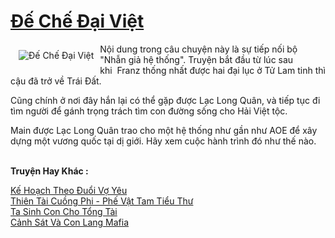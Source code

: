 <a href="https://utruyen.com/de-che-dai-viet/17547/" title="Đế Chế Đại Việt"><h1>Đế Chế Đại Việt</h1></a><div style="display:table"><img align="right" style="float: left; padding: 10px;" src="https://utruyen.com/images/story/200x260/de-che-dai-viet.jpg" alt="Đế Chế Đại Việt">Nội dung trong câu chuyện này là sự tiếp nối bộ "Nhẫn giả hệ thống". Truyện bắt đầu từ lúc sau khi  Franz thống nhất được hai đại lục ở Tử Lam tinh thì cậu đã trở về Trái Đất.<p></p>Cũng chính ở nơi đây hắn lại có thể gặp được Lạc Long Quân, và tiếp tục đi tìm người để gánh trọng trách tìm con đường sống cho Hải Việt tộc. <p></p>Main được Lạc Long Quân trao cho một hệ thống như gần như AOE để xây dựng một vương quốc tại dị giới. Hãy xem cuộc hành trình đó như thế nào.</div><p><br><b>Truyện Hay Khác :</b></p><a href="https://utruyen.com/ke-hoach-theo-duoi-vo-yeu/16848/" alt="Kế Hoạch Theo Đuổi Vợ Yêu">Kế Hoạch Theo Đuổi Vợ Yêu</a><br/><a href="https://github.com/quanluxury/ngontinhhot/tree/master/truyenhay/17459/" alt="Thiên Tài Cuồng Phi - Phế Vật Tam Tiểu Thư">Thiên Tài Cuồng Phi - Phế Vật Tam Tiểu Thư</a><br/><a href="https://github.com/quanluxury/ngontinhhot/tree/master/truyenhay/19207/" alt="Ta Sinh Con Cho Tổng Tài">Ta Sinh Con Cho Tổng Tài</a><br/><a href="https://github.com/quanluxury/ngontinhhot/tree/master/truyenhay/19549/" alt="Cảnh Sát Và Con Lang Mafia">Cảnh Sát Và Con Lang Mafia</a><br/>